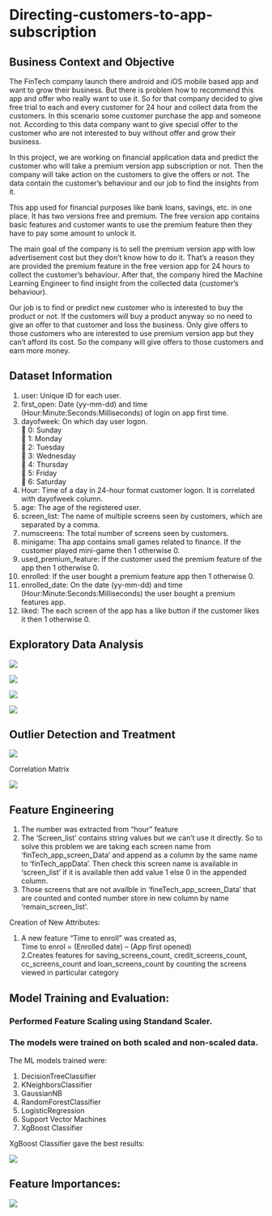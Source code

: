 # Directing-customers-to-app-subscription

## Business Context and Objective

The FinTech company launch there android and iOS mobile based app and want to grow their business. But there is problem how to recommend this app and offer who really want to use it. So for that company decided to give free trial to each and every customer for 24 hour and collect data from the customers. In this scenario some customer purchase the app and someone not. According to this data company want to give special offer to the customer who are not interested to buy without offer and grow their business. 

In this project, we are working on financial application data and predict the customer who will take a premium version app subscription or not. Then the company will take action on the customers to give the offers or not. The data contain the customer’s behaviour and our job to find the insights from it.

This app used for financial purposes like bank loans, savings, etc. in one place. It has two versions free and premium. The free version app contains basic features and customer wants to use the premium feature then they have to pay some amount to unlock it.

The main goal of the company is to sell the premium version app with low advertisement cost but they don’t know how to do it. That’s a reason they are provided the premium feature in the free version app for 24 hours to collect the customer’s behaviour. After that, the company hired the Machine Learning Engineer to find insight from the collected data (customer’s behaviour).

Our job is to find or predict new customer who is interested to buy the product or not. If the customers will buy a product anyway so no need to give an offer to that customer and loss the business. Only give offers to those customers who are interested to use premium version app but they can’t afford its cost. So the company will give offers to those customers and earn more money.

## Dataset Information

1. user: Unique ID for each user.  
2. first_open: Date (yy-mm-dd) and time (Hour:Minute:Seconds:Milliseconds) of login on app first time.  
3. dayofweek: On which day user logon.  
	0: Sunday  
	1: Monday  
	2: Tuesday  
	3: Wednesday  
	4: Thursday  
	5: Friday  
	6: Saturday  
4. Hour: Time of a day in 24-hour format customer logon. It is correlated with dayofweek column.  
5. age: The age of the registered user.  
6. screen_list: The name of multiple screens seen by customers, which are separated by a comma.  
7. numscreens: The total number of screens seen by customers.  
8. minigame: Tha app contains small games related to finance. If the customer played mini-game then 1 otherwise 0.  
9. used_premium_feature: If the customer used the premium feature of the app then 1 otherwise 0.  
10. enrolled: If the user bought a premium feature app then 1 otherwise 0.  
11. enrolled_date: On the date (yy-mm-dd) and time (Hour:Minute:Seconds:Milliseconds) the user bought a premium features app.  
12. liked: The each screen of the app has a like button if the customer likes it then 1 otherwise 0.  

## Exploratory Data Analysis

![](ImagesforReadme/1.JPG)

![](ImagesforReadme/2.JPG)

![](ImagesforReadme/3.JPG)

![](ImagesforReadme/4.JPG)

## Outlier Detection and Treatment

![](ImagesforReadme/5.JPG)

Correlation Matrix

![](ImagesforReadme/6.JPG)

## Feature Engineering

1. The number was extracted from “hour” feature  
2. The ‘Screen_list’ contains string values but we can’t use it directly. So to solve this problem we are taking each screen name from ‘finTech_app_screen_Data’ and append as a column by the same name to ‘finTech_appData’. Then check this screen name is available in ‘screen_list’ if it is available then add value 1 else 0 in the appended column.  
3. Those screens that are not availble in ‘fineTech_app_screen_Data’ that are counted and conted number store in new column by name ‘remain_screen_list’.  

Creation of New Attributes:
1. A new feature “Time to enroll” was created as,  
Time to enrol = (Enrolled date) – (App first opened)  
2.Creates features for saving_screens_count, credit_screens_count, cc_screens_count and loan_screens_count by counting the screens viewed in particular category  

## Model Training and Evaluation:

### Performed Feature Scaling using Standand Scaler.  

### The models were trained on both scaled and non-scaled data.

The ML models trained were:  
1. DecisionTreeClassifier  
2. KNeighborsClassifier  
3. GaussianNB  
4. RandomForestClassifier  
5. LogisticRegression  
6. Support Vector Machines  
7. XgBoost Classifier  


XgBoost Classifier gave the best results:

![](ImagesforReadme/7.JPG)

## Feature Importances:

![](ImagesforReadme/8.JPG)
